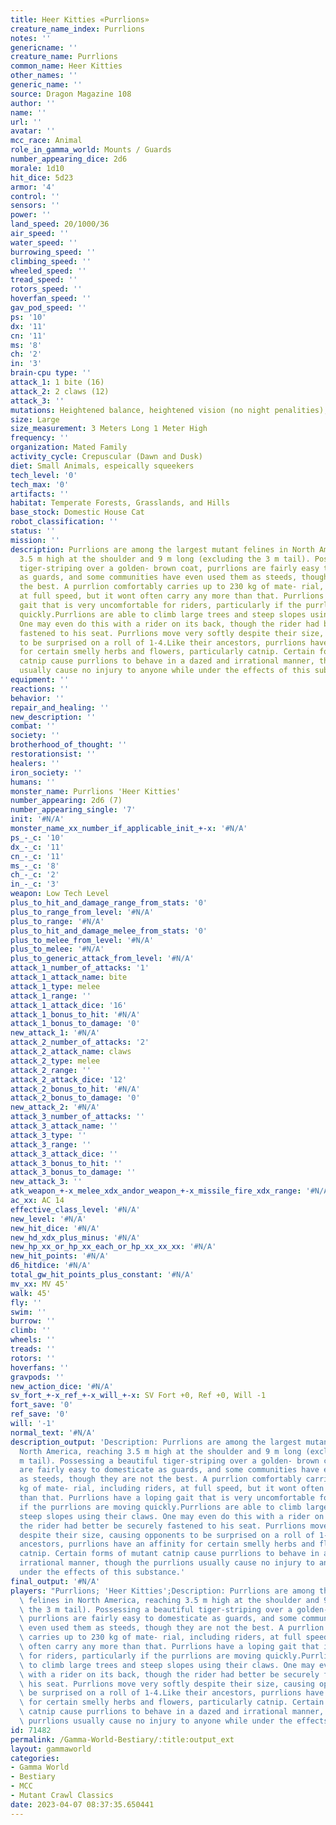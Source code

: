 ```yaml
---
title: Heer Kitties «Purrlions»
creature_name_index: Purrlions
notes: ''
genericname: ''
creature_name: Purrlions
common_name: Heer Kitties
other_names: ''
generic_name: ''
source: Dragon Magazine 108
author: ''
name: ''
url: ''
avatar: ''
mcc_race: Animal
role_in_gamma_world: Mounts / Guards
number_appearing_dice: 2d6
morale: 1d10
hit_dice: 5d23
armor: '4'
control: ''
sensors: ''
power: ''
land_speed: 20/1000/36
air_speed: ''
water_speed: ''
burrowing_speed: ''
climbing_speed: ''
wheeled_speed: ''
tread_speed: ''
rotors_speed: ''
hoverfan_speed: ''
gav_pod_speed: ''
ps: '10'
dx: '11'
cn: '11'
ms: '8'
ch: '2'
in: '3'
brain-cpu type: ''
attack_1: 1 bite (16)
attack_2: 2 claws (12)
attack_3: ''
mutations: Heightened balance, heightened vision (no night penalities), and taller
size: Large
size_measurement: 3 Meters Long 1 Meter High
frequency: ''
organization: Mated Family
activity_cycle: Crepuscular (Dawn and Dusk)
diet: Small Animals, espeically squeekers
tech_level: '0'
tech_max: '0'
artifacts: ''
habitat: Temperate Forests, Grasslands, and Hills
base_stock: Domestic House Cat
robot_classification: ''
status: ''
mission: ''
description: Purrlions are among the largest mutant felines in North America, reaching
  3.5 m high at the shoulder and 9 m long (excluding the 3 m tail). Possessing a beautiful
  tiger-striping over a golden- brown coat, purrlions are fairly easy to domesticate
  as guards, and some communities have even used them as steeds, though they are not
  the best. A purrlion comfortably carries up to 230 kg of mate- rial, including riders,
  at full speed, but it wont often carry any more than that. Purrlions have a loping
  gait that is very uncomfortable for riders, particularly if the purrlions are moving
  quickly.Purrlions are able to climb large trees and steep slopes using their claws.
  One may even do this with a rider on its back, though the rider had better be securely
  fastened to his seat. Purrlions move very softly despite their size, causing opponents
  to be surprised on a roll of 1-4.Like their ancestors, purrlions have an affinity
  for certain smelly herbs and flowers, particularly catnip. Certain forms of mutant
  catnip cause purrlions to behave in a dazed and irrational manner, though the purrlions
  usually cause no injury to anyone while under the effects of this substance.
equipment: ''
reactions: ''
behavior: ''
repair_and_healing: ''
new_description: ''
combat: ''
society: ''
brotherhood_of_thought: ''
restorationsist: ''
healers: ''
iron_society: ''
humans: ''
monster_name: Purrlions 'Heer Kitties'
number_appearing: 2d6 (7)
number_appearing_single: '7'
init: '#N/A'
monster_name_xx_number_if_applicable_init_+-x: '#N/A'
ps_-_c: '10'
dx_-_c: '11'
cn_-_c: '11'
ms_-_c: '8'
ch_-_c: '2'
in_-_c: '3'
weapon: Low Tech Level
plus_to_hit_and_damage_range_from_stats: '0'
plus_to_range_from_level: '#N/A'
plus_to_range: '#N/A'
plus_to_hit_and_damage_melee_from_stats: '0'
plus_to_melee_from_level: '#N/A'
plus_to_melee: '#N/A'
plus_to_generic_attack_from_level: '#N/A'
attack_1_number_of_attacks: '1'
attack_1_attack_name: bite
attack_1_type: melee
attack_1_range: ''
attack_1_attack_dice: '16'
attack_1_bonus_to_hit: '#N/A'
attack_1_bonus_to_damage: '0'
new_attack_1: '#N/A'
attack_2_number_of_attacks: '2'
attack_2_attack_name: claws
attack_2_type: melee
attack_2_range: ''
attack_2_attack_dice: '12'
attack_2_bonus_to_hit: '#N/A'
attack_2_bonus_to_damage: '0'
new_attack_2: '#N/A'
attack_3_number_of_attacks: ''
attack_3_attack_name: ''
attack_3_type: ''
attack_3_range: ''
attack_3_attack_dice: ''
attack_3_bonus_to_hit: ''
attack_3_bonus_to_damage: ''
new_attack_3: ''
atk_weapon_+-x_melee_xdx_andor_weapon_+-x_missile_fire_xdx_range: '#N/A'
ac_xx: AC 14
effective_class_level: '#N/A'
new_level: '#N/A'
new_hit_dice: '#N/A'
new_hd_xdx_plus_minus: '#N/A'
new_hp_xx_or_hp_xx_each_or_hp_xx_xx_xx: '#N/A'
new_hit_points: '#N/A'
d6_hitdice: '#N/A'
total_gw_hit_points_plus_constant: '#N/A'
mv_xx: MV 45'
walk: 45'
fly: ''
swim: ''
burrow: ''
climb: ''
wheels: ''
treads: ''
rotors: ''
hoverfans: ''
gravpods: ''
new_action_dice: '#N/A'
sv_fort_+-x_ref_+-x_will_+-x: SV Fort +0, Ref +0, Will -1
fort_save: '0'
ref_save: '0'
will: '-1'
normal_text: '#N/A'
description_output: 'Description: Purrlions are among the largest mutant felines in
  North America, reaching 3.5 m high at the shoulder and 9 m long (excluding the 3
  m tail). Possessing a beautiful tiger-striping over a golden- brown coat, purrlions
  are fairly easy to domesticate as guards, and some communities have even used them
  as steeds, though they are not the best. A purrlion comfortably carries up to 230
  kg of mate- rial, including riders, at full speed, but it wont often carry any more
  than that. Purrlions have a loping gait that is very uncomfortable for riders, particularly
  if the purrlions are moving quickly.Purrlions are able to climb large trees and
  steep slopes using their claws. One may even do this with a rider on its back, though
  the rider had better be securely fastened to his seat. Purrlions move very softly
  despite their size, causing opponents to be surprised on a roll of 1-4.Like their
  ancestors, purrlions have an affinity for certain smelly herbs and flowers, particularly
  catnip. Certain forms of mutant catnip cause purrlions to behave in a dazed and
  irrational manner, though the purrlions usually cause no injury to anyone while
  under the effects of this substance.'
final_output: '#N/A'
players: "Purrlions; 'Heer Kitties';Description: Purrlions are among the largest mutant\
  \ felines in North America, reaching 3.5 m high at the shoulder and 9 m long (excluding\
  \ the 3 m tail). Possessing a beautiful tiger-striping over a golden- brown coat,\
  \ purrlions are fairly easy to domesticate as guards, and some communities have\
  \ even used them as steeds, though they are not the best. A purrlion comfortably\
  \ carries up to 230 kg of mate- rial, including riders, at full speed, but it wont\
  \ often carry any more than that. Purrlions have a loping gait that is very uncomfortable\
  \ for riders, particularly if the purrlions are moving quickly.Purrlions are able\
  \ to climb large trees and steep slopes using their claws. One may even do this\
  \ with a rider on its back, though the rider had better be securely fastened to\
  \ his seat. Purrlions move very softly despite their size, causing opponents to\
  \ be surprised on a roll of 1-4.Like their ancestors, purrlions have an affinity\
  \ for certain smelly herbs and flowers, particularly catnip. Certain forms of mutant\
  \ catnip cause purrlions to behave in a dazed and irrational manner, though the\
  \ purrlions usually cause no injury to anyone while under the effects of this substance.|"
id: 71482
permalink: /Gamma-World-Bestiary/:title:output_ext
layout: gammaworld
categories:
- Gamma World
- Bestiary
- MCC
- Mutant Crawl Classics
date: 2023-04-07 08:37:35.650441
---
```

